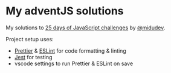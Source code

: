 # My adventJS solutions

My solutions to [25 days of JavaScript challenges](https://adventjs.dev/) by [@midudev](https://twitter.com/midudev).

Project setup uses:

- [Prettier](https://prettier.io/) & [ESLint](https://eslint.org/) for code formatting & linting
- [Jest](https://jestjs.io/) for testing
- vscode settings to run Prettier & ESLint on save
